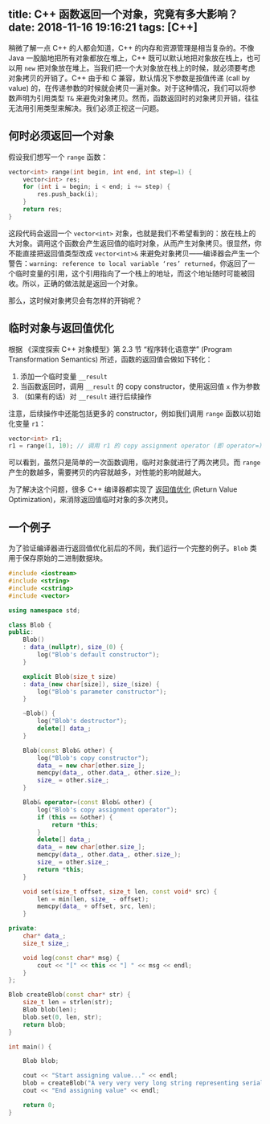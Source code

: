 title: C++ 函数返回一个对象，究竟有多大影响？
date: 2018-11-16 19:16:21
tags: [C++]
---

稍微了解一点 C++ 的人都会知道，C++ 的内存和资源管理是相当复杂的。不像 Java 一股脑地把所有对象都放在堆上，C++ 既可以默认地把对象放在栈上，也可以用 `new` 把对象放在堆上。当我们把一个大对象放在栈上的时候，就必须要考虑对象拷贝的开销了。C++ 由于和 C 兼容，默认情况下参数是按值传递 (call by value) 的，在传递参数的时候就会拷贝一遍对象。对于这种情况，我们可以将参数声明为引用类型 `T&` 来避免对象拷贝。然而，函数返回时的对象拷贝开销，往往无法用引用类型来解决。我们必须正视这一问题。

## 何时必须返回一个对象

假设我们想写一个 `range` 函数：

```C++
vector<int> range(int begin, int end, int step=1) {
    vector<int> res;
    for (int i = begin; i < end; i += step) {
        res.push_back(i);
    }
    return res;
}
```

这段代码会返回一个 `vector<int>` 对象，也就是我们不希望看到的：放在栈上的大对象。调用这个函数会产生返回值的临时对象，从而产生对象拷贝。很显然，你不能直接把返回值类型改成 `vector<int>&` 来避免对象拷贝——编译器会产生一个警告：`warning: reference to local variable ‘res’ returned`，你返回了一个临时变量的引用，这个引用指向了一个栈上的地址，而这个地址随时可能被回收。所以，正确的做法就是返回一个对象。

那么，这时候对象拷贝会有怎样的开销呢？

## 临时对象与返回值优化

根据 《深度探索 C++ 对象模型》第 2.3 节 “程序转化语意学” (Program Transformation Semantics) 所述，函数的返回值会做如下转化：

1. 添加一个临时变量 `__result`
1. 当函数返回时，调用 `__result` 的 copy constructor，使用返回值 `x` 作为参数
1. （如果有的话）对 `__result` 进行后续操作

注意，后续操作中还能包括更多的 constructor，例如我们调用 `range` 函数以初始化变量 `r1`：

```C++
vector<int> r1;
r1 = range(1, 10); // 调用 r1 的 copy assignment operator (即 operator=)
```

可以看到，虽然只是简单的一次函数调用，临时对象就进行了两次拷贝。而 `range` 产生的数越多，需要拷贝的内容就越多，对性能的影响就越大。

为了解决这个问题，很多 C++ 编译器都实现了 [返回值优化][RVO] (Return Value Optimization)，来消除返回值临时对象的多次拷贝。

## 一个例子

为了验证编译器进行返回值优化前后的不同，我们运行一个完整的例子。`Blob` 类用于保存原始的二进制数据块。

```C++
#include <iostream>
#include <string>
#include <cstring>
#include <vector>

using namespace std;

class Blob {
public:
    Blob()
    : data_(nullptr), size_(0) {
        log("Blob's default constructor");
    }

    explicit Blob(size_t size)
    : data_(new char[size]), size_(size) {
        log("Blob's parameter constructor");
    }

    ~Blob() {
        log("Blob's destructor");
        delete[] data_;
    }

    Blob(const Blob& other) {
        log("Blob's copy constructor");
        data_ = new char[other.size_];
        memcpy(data_, other.data_, other.size_);
        size_ = other.size_;
    }

    Blob& operator=(const Blob& other) {
        log("Blob's copy assignment operator");
        if (this == &other) {
            return *this;
        }
        delete[] data_;
        data_ = new char[other.size_];
        memcpy(data_, other.data_, other.size_);
        size_ = other.size_;
        return *this;
    }

    void set(size_t offset, size_t len, const void* src) {
        len = min(len, size_ - offset);
        memcpy(data_ + offset, src, len);
    }

private:
    char* data_;
    size_t size_;

    void log(const char* msg) {
        cout << "[" << this << "] " << msg << endl;
    }
};

Blob createBlob(const char* str) {
    size_t len = strlen(str);
    Blob blob(len);
    blob.set(0, len, str);
    return blob;
}

int main() {

    Blob blob;

    cout << "Start assigning value..." << endl;
    blob = createBlob("A very very very long string representing serialized data");
    cout << "End assigning value" << endl;

    return 0;
}
```



[RVO]: https://en.wikipedia.org/wiki/Copy_elision#Return_value_optimization
